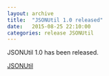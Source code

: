 ```yaml
---
layout: archive
title:  "JSONUtil 1.0 released"
date:   2015-08-25 22:10:00
categories: release JSONUtil
---
```

JSONUtil 1.0 has been released.

[JSONUtil](/JSONUtil/)
